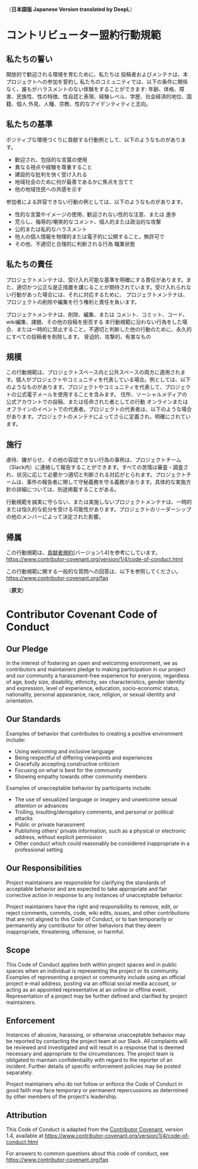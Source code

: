 （**日本語版 Japanese Version translated by DeepL**）
# コントリビューター盟約行動規範

## 私たちの誓い

開放的で歓迎される環境を育むために、私たちは 投稿者およびメンテナは、本プロジェクトへの参加を誓約し 私たちのコミュニティでは、以下の条件に関係なく、誰もがハラスメントのない体験をすることができます: 
年齢、体格、障害、民族性、性の特徴、性自認と表現、経験レベル、学歴、社会経済的地位、国籍、個人 外見、人種、宗教、性的なアイデンティティと志向。

## 私たちの基準

ポジティブな環境づくりに貢献する行動例として、以下のようなものがあります。

* 歓迎され、包括的な言葉の使用
* 異なる視点や経験を尊重すること
* 建設的な批判を快く受け入れる
* 地域社会のために何が最善であるかに焦点を当てて
* 他の地域住民への共感を示す

参加者による許容できない行動の例としては、以下のようなものがあります。

* 性的な言葉やイメージの使用、歓迎されない性的な注意、または  進歩
* 荒らし、侮辱的/嘲笑的なコメント、個人的または政治的な攻撃
* 公的または私的なハラスメント
* 他人の個人情報を物理的または電子的に公開すること。無許可で
* その他、不適切と合理的に判断される行為 職業状態

## 私たちの責任

プロジェクトメンテナは、受け入れ可能な基準を明確にする責任があります。また、適切かつ公正な是正措置を講じることが期待されています。受け入れられない行動があった場合には、それに対応するために、 プロジェクトメンテナは、プロジェクトの削除や編集を行う権利と責任を負います。

プロジェクトメンテナは、削除、編集、または コメント、コミット、コード、wiki編集、課題、その他の投稿を拒否する 本行動規範に沿わない行為をした場合、または一時的に禁止すること。不適切と判断した他の行動のために、永久的にすべての投稿者を削除します。
脅迫的、攻撃的、有害なもの

## 規模

この行動規範は、プロジェクトスペース内と公共スペースの両方に適用されます。個人がプロジェクトやコミュニティを代表している場合。例としては、以下のようなものがあります。プロジェクトやコミュニティを代表して、プロジェクトの公式電子メールを使用することを含みます。
住所、ソーシャルメディアの公式アカウントでの投稿、または任命された者としての行動 オンラインまたはオフラインのイベントでの代表者。プロジェクトの代表者は、以下のような場合があります。プロジェクトのメンテナによってさらに定義され、明確にされています。

## 施行

虐待、嫌がらせ、その他の容認できない行為の事例は、プロジェクトチーム（Slack内）に連絡して報告することができます。すべての苦情は審査・調査され、状況に応じて必要かつ適切と判断される対応がとられます。プロジェクトチームは、事件の報告者に関して守秘義務を守る義務があります。具体的な実施方針の詳細については、別途掲載することがある。

行動規範を誠実に守らない、または実施しないプロジェクトメンテナは、一時的または恒久的な処分を受ける可能性があります。プロジェクトのリーダーシップの他のメンバーによって決定された影響。

## 帰属

この行動規範は、[貢献者規約][ホームページ][バージョン1.4]を参考にしています。https://www.contributor-covenant.org/version/1/4/code-of-conduct.html

[ホームページ]: https://www.contributor-covenant.org

この行動規範に関する一般的な質問への回答は、以下を参照してください。https://www.contributor-covenant.org/faq

（**原文**）

# Contributor Covenant Code of Conduct

## Our Pledge

In the interest of fostering an open and welcoming environment, we as
contributors and maintainers pledge to making participation in our project and
our community a harassment-free experience for everyone, regardless of age, body
size, disability, ethnicity, sex characteristics, gender identity and expression,
level of experience, education, socio-economic status, nationality, personal
appearance, race, religion, or sexual identity and orientation.

## Our Standards

Examples of behavior that contributes to creating a positive environment
include:

* Using welcoming and inclusive language
* Being respectful of differing viewpoints and experiences
* Gracefully accepting constructive criticism
* Focusing on what is best for the community
* Showing empathy towards other community members

Examples of unacceptable behavior by participants include:

* The use of sexualized language or imagery and unwelcome sexual attention or
 advances
* Trolling, insulting/derogatory comments, and personal or political attacks
* Public or private harassment
* Publishing others' private information, such as a physical or electronic
 address, without explicit permission
* Other conduct which could reasonably be considered inappropriate in a
 professional setting

## Our Responsibilities

Project maintainers are responsible for clarifying the standards of acceptable
behavior and are expected to take appropriate and fair corrective action in
response to any instances of unacceptable behavior.

Project maintainers have the right and responsibility to remove, edit, or
reject comments, commits, code, wiki edits, issues, and other contributions
that are not aligned to this Code of Conduct, or to ban temporarily or
permanently any contributor for other behaviors that they deem inappropriate,
threatening, offensive, or harmful.

## Scope

This Code of Conduct applies both within project spaces and in public spaces
when an individual is representing the project or its community. Examples of
representing a project or community include using an official project e-mail
address, posting via an official social media account, or acting as an appointed
representative at an online or offline event. Representation of a project may be
further defined and clarified by project maintainers.

## Enforcement

Instances of abusive, harassing, or otherwise unacceptable behavior may be
reported by contacting the project team at our Slack. All
complaints will be reviewed and investigated and will result in a response that
is deemed necessary and appropriate to the circumstances. The project team is
obligated to maintain confidentiality with regard to the reporter of an incident.
Further details of specific enforcement policies may be posted separately.

Project maintainers who do not follow or enforce the Code of Conduct in good
faith may face temporary or permanent repercussions as determined by other
members of the project's leadership.

## Attribution

This Code of Conduct is adapted from the [Contributor Covenant][homepage], version 1.4,
available at https://www.contributor-covenant.org/version/1/4/code-of-conduct.html

[homepage]: https://www.contributor-covenant.org

For answers to common questions about this code of conduct, see
https://www.contributor-covenant.org/faq
